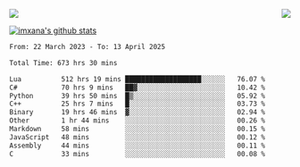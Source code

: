 <p>
  <a href="https://count.getloli.com/"><img src="https://count.getloli.com/get/@xana.readme?theme=moebooru-h"></a>
  <img src="https://weather-icon.journeyad.repl.co/@hangzhou?v=1" align="right">
</p>


<a href="https://github.com/imxana"><img align="center" src="https://github-readme-stats.vercel.app/api?username=imxana&show_icons=true&include_all_commits=true&hide_border=tru&custom_title=imxana%27s%20Github%20Stats" alt="imxana's github stats" /></a> 

<!--START_SECTION:waka-->

```txt
From: 22 March 2023 - To: 13 April 2025

Total Time: 673 hrs 30 mins

Lua          512 hrs 19 mins ███████████████████░░░░░░   76.07 %
C#           70 hrs 9 mins   ██▓░░░░░░░░░░░░░░░░░░░░░░   10.42 %
Python       39 hrs 50 mins  █▒░░░░░░░░░░░░░░░░░░░░░░░   05.92 %
C++          25 hrs 7 mins   █░░░░░░░░░░░░░░░░░░░░░░░░   03.73 %
Binary       19 hrs 46 mins  ▓░░░░░░░░░░░░░░░░░░░░░░░░   02.94 %
Other        1 hr 44 mins    ░░░░░░░░░░░░░░░░░░░░░░░░░   00.26 %
Markdown     58 mins         ░░░░░░░░░░░░░░░░░░░░░░░░░   00.15 %
JavaScript   48 mins         ░░░░░░░░░░░░░░░░░░░░░░░░░   00.12 %
Assembly     44 mins         ░░░░░░░░░░░░░░░░░░░░░░░░░   00.11 %
C            33 mins         ░░░░░░░░░░░░░░░░░░░░░░░░░   00.08 %
```

<!--END_SECTION:waka-->

